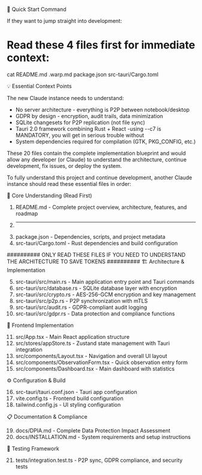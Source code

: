 🔧 Quick Start Command

  If they want to jump straight into development:
  # Read these 4 files first for immediate context:
  cat README.md .warp.md package.json src-tauri/Cargo.toml

  💡 Essential Context Points

  The new Claude instance needs to understand:
  - No server architecture - everything is P2P between notebook/desktop
  - GDPR by design - encryption, audit trails, data minimization
  - SQLite changesets for P2P replication (not file sync)
  - Tauri 2.0 framework combining Rust + React
  -using --c7 is MANDATORY, you will get in serious trouble without
  - System dependencies required for compilation (GTK, PKG_CONFIG, etc.)

  These 20 files contain the complete implementation blueprint and would allow
  any developer (or Claude) to understand the architecture, continue
  development, fix issues, or deploy the system.


To fully understand this project and continue development, another Claude
  instance should read these essential files in order:

  🎯 Core Understanding (Read First)

  1. README.md - Complete project overview, architecture, features, and roadmap
  2. --------------------------------------
  3. package.json - Dependencies, scripts, and project metadata
  4. src-tauri/Cargo.toml - Rust dependencies and build configuration





########## ONLY READ THESE FILES IF YOU NEED TO UNDERSTAND THE ARCHITECTURE TO SAVE TOKENS ##########
  🏗️ Architecture & Implementation

  5. src-tauri/src/main.rs - Main application entry point and Tauri commands
  6. src-tauri/src/database.rs - SQLite database layer with encryption
  7. src-tauri/src/crypto.rs - AES-256-GCM encryption and key management
  8. src-tauri/src/p2p.rs - P2P synchronization with mTLS
  9. src-tauri/src/audit.rs - GDPR-compliant audit logging
 10. src-tauri/src/gdpr.rs - Data protection and compliance functions

  📱 Frontend Implementation

  11. src/App.tsx - Main React application structure
  12. src/stores/appStore.ts - Zustand state management with Tauri integration
  13. src/components/Layout.tsx - Navigation and overall UI layout
  14. src/components/ObservationForm.tsx - Quick observation entry form
  15. src/components/Dashboard.tsx - Main dashboard with statistics

  ⚙️ Configuration & Build

  16. src-tauri/tauri.conf.json - Tauri app configuration
  17. vite.config.ts - Frontend build configuration
  18. tailwind.config.js - UI styling configuration

  📋 Documentation & Compliance

  19. docs/DPIA.md - Complete Data Protection Impact Assessment
  20. docs/INSTALLATION.md - System requirements and setup instructions

  🧪 Testing Framework

  21. tests/integration.test.ts - P2P sync, GDPR compliance, and security tests

  